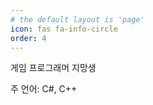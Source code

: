 ```yaml
---
# the default layout is 'page'
icon: fas fa-info-circle
order: 4
---
```


게임 프로그래머 지망생

주 언어: C#, C++